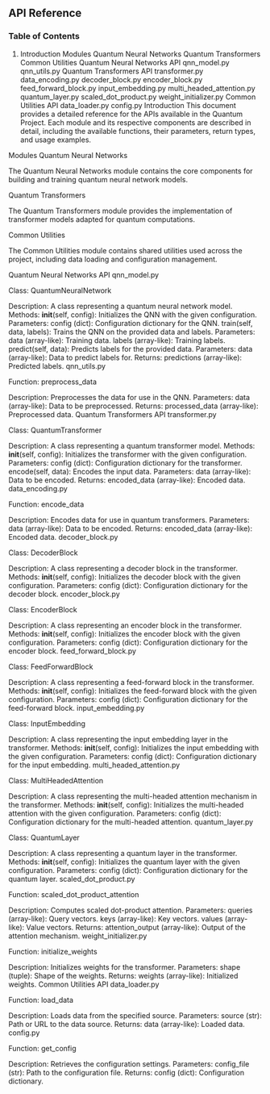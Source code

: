 ## **API Reference**

### **Table of Contents**

1. Introduction
Modules
Quantum Neural Networks
Quantum Transformers
Common Utilities
Quantum Neural Networks API
qnn_model.py
qnn_utils.py
Quantum Transformers API
transformer.py
data_encoding.py
decoder_block.py
encoder_block.py
feed_forward_block.py
input_embedding.py
multi_headed_attention.py
quantum_layer.py
scaled_dot_product.py
weight_initializer.py
Common Utilities API
data_loader.py
config.py
Introduction
This document provides a detailed reference for the APIs available in the Quantum Project. Each module and its respective components are described in detail, including the available functions, their parameters, return types, and usage examples.

Modules
Quantum Neural Networks

The Quantum Neural Networks module contains the core components for building and training quantum neural network models.

Quantum Transformers

The Quantum Transformers module provides the implementation of transformer models adapted for quantum computations.

Common Utilities

The Common Utilities module contains shared utilities used across the project, including data loading and configuration management.

Quantum Neural Networks API
qnn_model.py

Class: QuantumNeuralNetwork

Description: A class representing a quantum neural network model.
Methods:
__init__(self, config): Initializes the QNN with the given configuration.
Parameters:
config (dict): Configuration dictionary for the QNN.
train(self, data, labels): Trains the QNN on the provided data and labels.
Parameters:
data (array-like): Training data.
labels (array-like): Training labels.
predict(self, data): Predicts labels for the provided data.
Parameters:
data (array-like): Data to predict labels for.
Returns:
predictions (array-like): Predicted labels.
qnn_utils.py

Function: preprocess_data

Description: Preprocesses the data for use in the QNN.
Parameters:
data (array-like): Data to be preprocessed.
Returns:
processed_data (array-like): Preprocessed data.
Quantum Transformers API
transformer.py

Class: QuantumTransformer

Description: A class representing a quantum transformer model.
Methods:
__init__(self, config): Initializes the transformer with the given configuration.
Parameters:
config (dict): Configuration dictionary for the transformer.
encode(self, data): Encodes the input data.
Parameters:
data (array-like): Data to be encoded.
Returns:
encoded_data (array-like): Encoded data.
data_encoding.py

Function: encode_data

Description: Encodes data for use in quantum transformers.
Parameters:
data (array-like): Data to be encoded.
Returns:
encoded_data (array-like): Encoded data.
decoder_block.py

Class: DecoderBlock

Description: A class representing a decoder block in the transformer.
Methods:
__init__(self, config): Initializes the decoder block with the given configuration.
Parameters:
config (dict): Configuration dictionary for the decoder block.
encoder_block.py

Class: EncoderBlock

Description: A class representing an encoder block in the transformer.
Methods:
__init__(self, config): Initializes the encoder block with the given configuration.
Parameters:
config (dict): Configuration dictionary for the encoder block.
feed_forward_block.py

Class: FeedForwardBlock

Description: A class representing a feed-forward block in the transformer.
Methods:
__init__(self, config): Initializes the feed-forward block with the given configuration.
Parameters:
config (dict): Configuration dictionary for the feed-forward block.
input_embedding.py

Class: InputEmbedding

Description: A class representing the input embedding layer in the transformer.
Methods:
__init__(self, config): Initializes the input embedding with the given configuration.
Parameters:
config (dict): Configuration dictionary for the input embedding.
multi_headed_attention.py

Class: MultiHeadedAttention

Description: A class representing the multi-headed attention mechanism in the transformer.
Methods:
__init__(self, config): Initializes the multi-headed attention with the given configuration.
Parameters:
config (dict): Configuration dictionary for the multi-headed attention.
quantum_layer.py

Class: QuantumLayer

Description: A class representing a quantum layer in the transformer.
Methods:
__init__(self, config): Initializes the quantum layer with the given configuration.
Parameters:
config (dict): Configuration dictionary for the quantum layer.
scaled_dot_product.py

Function: scaled_dot_product_attention

Description: Computes scaled dot-product attention.
Parameters:
queries (array-like): Query vectors.
keys (array-like): Key vectors.
values (array-like): Value vectors.
Returns:
attention_output (array-like): Output of the attention mechanism.
weight_initializer.py

Function: initialize_weights

Description: Initializes weights for the transformer.
Parameters:
shape (tuple): Shape of the weights.
Returns:
weights (array-like): Initialized weights.
Common Utilities API
data_loader.py

Function: load_data

Description: Loads data from the specified source.
Parameters:
source (str): Path or URL to the data source.
Returns:
data (array-like): Loaded data.
config.py

Function: get_config

Description: Retrieves the configuration settings.
Parameters:
config_file (str): Path to the configuration file.
Returns:
config (dict): Configuration dictionary.
